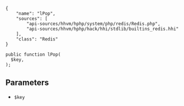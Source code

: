 ``` yamlmeta
{
    "name": "lPop",
    "sources": [
        "api-sources/hhvm/hphp/system/php/redis/Redis.php",
        "api-sources/hhvm/hphp/hack/hhi/stdlib/builtins_redis.hhi"
    ],
    "class": "Redis"
}
```




``` Hack
public function lPop(
  $key,
);
```




## Parameters




+ ` $key `
<!-- HHAPIDOC -->
